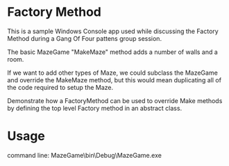 # Factory Method

This is a sample Windows Console app
used while discussing the Factory Method during a Gang Of Four pattens group session.

The basic MazeGame "MakeMaze" method adds a number of walls and a room.

If we want to add other types of Maze, we could subclass the MazeGame and override the MakeMaze method, but this would mean duplicating all of the code required to setup the Maze.

Demonstrate how a FactoryMethod can be used to override Make methods by defining the top level Factory method in an abstract class.

# Usage

command line: MazeGame\bin\Debug\MazeGame.exe